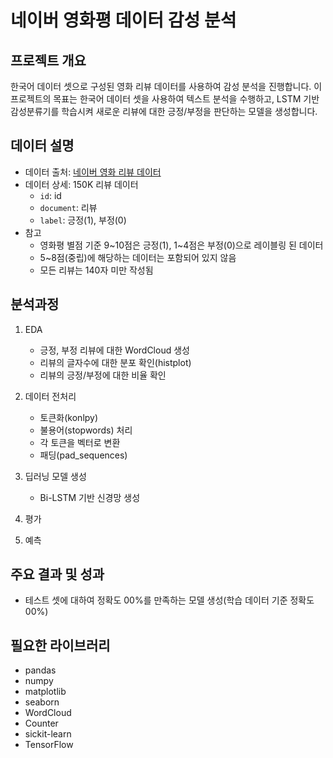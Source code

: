 # 네이버 영화평 데이터 감성 분석

## 프로젝트 개요
한국어 데이터 셋으로 구성된 영화 리뷰 데이터를 사용하여 감성 분석을 진행합니다. 이 프로젝트의 목표는 한국어 데이터 셋을 사용하여 텍스트 분석을 수행하고, LSTM 기반 감성분류기를 학습시켜 새로운 리뷰에 대한 긍정/부정을 판단하는 모델을 생성합니다.

## 데이터 설명
- 데이터 출처: [네이버 영화 리뷰 데이터](https://github.com/e9t/nsmc/)
- 데이터 상세: 150K 리뷰 데이터
    - `id`: id
    - `document`: 리뷰
    - `label`: 긍정(1), 부정(0)
- 참고
    - 영화평 별점 기준 9~10점은 긍정(1), 1~4점은 부정(0)으로 레이블링 된 데이터
    - 5~8점(중립)에 해당하는 데이터는 포함되어 있지 않음
    - 모든 리뷰는 140자 미만 작성됨

## 분석과정
1. EDA
   - 긍정, 부정 리뷰에 대한 WordCloud 생성
   - 리뷰의 글자수에 대한 분포 확인(histplot)
   - 리뷰의 긍정/부정에 대한 비율 확인

2. 데이터 전처리
   - 토큰화(konlpy)
   - 불용어(stopwords) 처리
   - 각 토큰을 벡터로 변환
   - 패딩(pad_sequences)

3. 딥러닝 모델 생성
   - Bi-LSTM 기반 신경망 생성

4. 평가
5. 예측

## 주요 결과 및 성과
- 테스트 셋에 대하여 정확도 00%를 만족하는 모델 생성(학습 데이터 기준 정확도 00%)


## 필요한 라이브러리
- pandas
- numpy
- matplotlib
- seaborn
- WordCloud
- Counter
- sickit-learn
- TensorFlow
